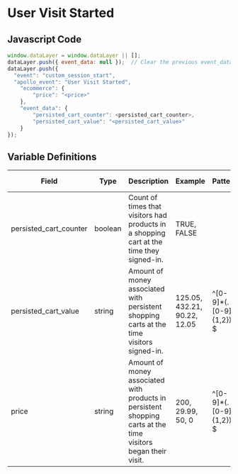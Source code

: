 # User Visit Started

### 

## Javascript Code
```js
window.dataLayer = window.dataLayer || [];
dataLayer.push({ event_data: null });  // Clear the previous event_data object.
dataLayer.push({
  "event": "custom_session_start",
  "apollo_event": "User Visit Started",
    "ecommerce": {
        "price": "<price>"
    },
    "event_data": {
        "persisted_cart_counter": <persisted_cart_counter>,
        "persisted_cart_value": "<persisted_cart_value>"
    }
});
```

## Variable Definitions

|Field|Type|Description|Example|Pattern|Min Length|Max Length|Minimum|Maximum|Multiple Of|
| --- | --- | --- | --- | --- | --- | --- | --- | --- | --- |
|persisted_cart_counter|boolean|Count of times that visitors had products in a shopping cart at the time they signed-in.|TRUE, FALSE|||||||
|persisted_cart_value|string|Amount of money associated with persistent shopping carts at the time visitors signed-in.|125.05, 432.21, 90.22, 12.05|^[0-9]*(\.[0-9]{1,2})?$||||||
|price|string|Amount of money associated with products in persistent shopping carts at the time visitors began their visit.|200, 29.99, 50, 0|^[0-9]*(\.[0-9]{1,2})?$||||||




